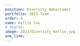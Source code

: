 ```yaml
---
position: Diversity Ambassador
portfolio: 2023 Team
order: 6
name: Kellie Yau
# degree:
image: 2023/Diversity_Kellie.jpg
one_line:
---
```

